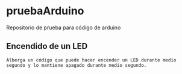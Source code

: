 # pruebaArduino
 Repositorio de prueba para código de arduino

## Encendido de un LED

    Alberga un código que puede hacer encender un LED durante medio segundo y lo mantiene apagado durante medio segundo.
